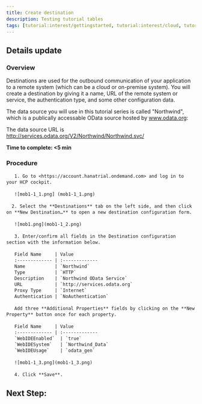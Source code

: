 ```yaml
---
title: Create destination
description: Testing tutorial tables
tags: [tutorial:interest/gettingstarted, tutorial:interest/cloud, tutorial:product/hcp]
---
```


## Details update

### Overview
Destinations are used for the outbound communication of your application to a remote system (which can be a cloud or on-premise system). You will create a destination by giving it a name, URL of the remote system or service, the authentication type, and some other configuration data.

The data source you will use in this tutorial series is called "Northwind", which is a publically accessable OData source hosted by www.odata.org:

The data source URL is <http://services.odata.org/V2/Northwind/Northwind.svc/>

**Time to complete: <5 min**

### Procedure

       1. Go to <https://account.hanatrial.ondemand.com> and log in to your HCP cockpit.
       
       ![mob1-1_1.png] (mob1-1_1.png)
       
      2. Select the **Destinations** tab on the left side, and then click on **New Destination…** to open a new destination configuration form.
       
       ![mob1.png](mob1-1_2.png)
       
       3. Enter/confirm all fields in the Destination configuration section with the information below.
       
       Field Name     | Value
       :------------- | :-------------
       Name           | `Northwind`
       Type           | `HTTP`
       Description    | `Northwind OData Service`
       URL            | `http://services.odata.org`
       Proxy Type     | `Internet`
       Authentication | `NoAuthentication`
       
       Add three **Additional Properties** fields by clicking on the **New Property** button once for each property.
        
       Field Name     | Value
       :------------- | :-------------
       `WebIDEEnabled`  | `true`
       `WebIDESystem`   | `Northwind_Data`
       `WebIDEUsage`    | `odata_gen`
       
       ![mob1-1_3.png](mob1-1_3.png)
       
       4. Click **Save**.

## Next Step:
